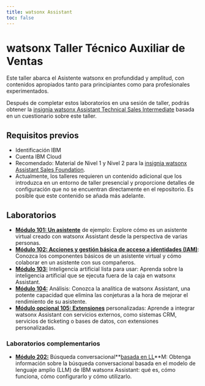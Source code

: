 ```yaml
---
title: watsonx Assistant
toc: false
---
```

# watsonx Taller Técnico Auxiliar de Ventas

Este taller abarca el Asistente watsonx en profundidad y amplitud, con contenidos apropiados tanto para principiantes como para profesionales experimentados.

Después de completar estos laboratorios en una sesión de taller, podrás obtener la [insignia watsonx Assistant Technical Sales Intermediate](https://www.credly.com/org/ibm/badge/watson-assistant-technical-sales-intermediate) basada en un cuestionario sobre este taller.

## Requisitos previos

*   Identificación IBM
*   Cuenta IBM Cloud
*   Recomendado: Material de Nivel 1 y Nivel 2 para la [insignia watsonx Assistant Sales Foundation](https://www.credly.com/org/ibm/badge/watson-assistant-sales-foundation.1).
*   Actualmente, los talleres requieren un contenido adicional que los introduzca en un entorno de taller presencial y proporcione detalles de configuración que no se encuentran directamente en el repositorio. Es posible que este contenido se añada más adelante.

## Laboratorios

*   **[Módulo 101: Un asistente](/watsonx/assistant/101)** de ejemplo: Explore cómo es un asistente virtual creado con watsonx Assistant desde la perspectiva de varias personas.
*   **[Módulo 102: Acciones y gestión básica de acceso a identidades (IAM)](/watsonx/assistant/102)**: Conozca los componentes básicos de un asistente virtual y cómo colaborar en un asistente con sus compañeros.
*   **[Módulo 103:](/watsonx/assistant/102)** Inteligencia artificial lista para usar: Aprenda sobre la inteligencia artificial que se ejecuta fuera de la caja en watsonx Assistant.
*   **[Módulo 104:](/watsonx/assistant/104)** Análisis: Conozca la analítica de watsonx Assistant, una potente capacidad que elimina las conjeturas a la hora de mejorar el rendimiento de su asistente.
*   **[Módulo opcional 105: Extensiones](/watsonx/assistant/105)** personalizadas: Aprende a integrar watsonx Assistant con servicios externos, como sistemas CRM, servicios de ticketing o bases de datos, con extensiones personalizadas.

### Laboratorios complementarios

*   **[Módulo 202:](/watsonx/assistant/207)** Búsqueda conversacional**[basada en LL](/watsonx/assistant/202)**M: Obtenga información sobre la búsqueda conversacional basada en el modelo de lenguaje amplio (LLM) de IBM watsonx Assistant: qué es, cómo funciona, cómo configurarlo y cómo utilizarlo.

